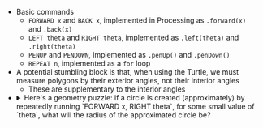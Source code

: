 - Basic commands
	- `FORWARD x` and `BACK x`, implemented in Processing as `.forward(x)` and `.back(x)`
	- `LEFT theta` and `RIGHT theta`, implemented as `.left(theta)` and `.right(theta)`
	- `PENUP` and `PENDOWN`, implemented as `.penUp()` and `.penDown()`
	- `REPEAT n`, implemented as a `for` loop
- A potential stumbling block is that, when using the Turtle, we must measure polygons by their exterior angles, not their interior angles
	- These are supplementary to the interior angles
- <details> <summary> Here's a geometry puzzle: if a circle is created (approximately) by repeatedly running `FORWARD x, RIGHT theta`, for some small value of `theta`, what will the radius of the approximated circle be? </summary> The radius is `x/(2*sin(theta/2))`, which is approximately `x/theta` for small values of `theta`. </details> 
